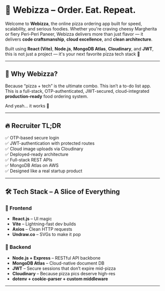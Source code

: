 # 🍕 Webizza – Order. Eat. Repeat.

Welcome to **Webizza**, the online pizza ordering app built for speed, scalability, and serious foodies. Whether you're craving cheesy Margherita or fiery Peri-Peri Paneer, Webizza delivers more than just flavor — it delivers **code craftsmanship**, **cloud excellence**, and **clean architecture**.

Built using **React (Vite)**, **Node.js**, **MongoDB Atlas**, **Cloudinary**, and **JWT**, this is not just a project — it's your next favorite pizza tech stack 🍕

---

## 🧠 Why Webizza?

Because “pizza + tech” is the ultimate combo. This isn’t a to-do list app. This is a full-stack, OTP-authenticated, JWT-secured, cloud-integrated **production-ready** food ordering system.

And yeah… it works 🍕

---

## 🔥 Recruiter TL;DR

✅ OTP-based secure login  
✅ JWT-authentication with protected routes  
✅ Cloud image uploads via Cloudinary  
✅ Deployed-ready architecture  
✅ Full-stack REST APIs  
✅ MongoDB Atlas on AWS  
✅ Designed like a real startup product

---

## 🛠️ Tech Stack – A Slice of Everything

### 🍕 Frontend
- **React.js** – UI magic  
- **Vite** – Lightning-fast dev builds  
- **Axios** – Clean HTTP requests  
- **Undraw.co** – SVGs to make it pop

### 🔐 Backend
- **Node.js + Express** – RESTful API backbone  
- **MongoDB Atlas** – Cloud-native document DB  
- **JWT** – Secure sessions that don’t expire mid-pizza  
- **Cloudinary** – Because pizza pics deserve high-res  
- **dotenv + cookie-parser + custom middleware**

---

